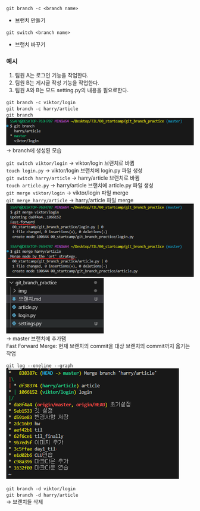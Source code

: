 `git branch -c <branch name>`  
+ 브랜치 만들기

`git switch <branch name>`
+ 브랜치 바꾸기

### 예시
1. 팀원 A는 로그인 기능을 작업한다.
2. 팀원 B는 게시글 작성 기능을 작업한다.
3. 팀원 A와 B는 모드 setting.py의 내용을 필요로한다.

`git branch -c viktor/login`   
`git branch -c harry/article`   
`git branch`   
![alt text](img/img-15.png)  
-> branch에 생성된 모습 

`git switch viktor/login` -> viktor/login 브랜치로 바뀜   
`touch login.py` -> viktor/login 브랜치에 login.py 파일 생성   
`git switch harry/article` -> harry/article 브랜치로 바뀜      
`touch article.py` -> harry/article 브랜치에 article.py 파일 생성    
`git merge viktor/login` -> viktor/login 파일 merge     
`git merge harry/article` -> harry/article 파일 merge           
![alt text](img/img-14.png)   
![alt text](img/img-16.png)    
-> master 브랜치에 추가됌   
Fast Forward Merge: 현재 브랜치의 commit을 대상 브랜치의 commit까지 옮기는 작업    

`git log --oneline --graph`   
![alt text](img/img-17.png)  

`git branch -d viktor/login`   
`git branch -d harry/article`  
-> 브랜치들 삭제

